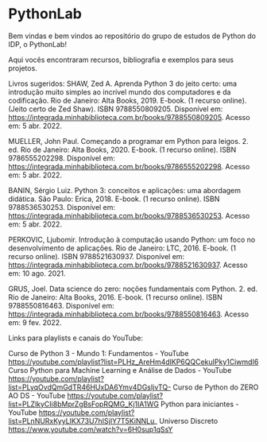 # PythonLab

Bem vindas e bem vindos ao repositório do grupo de estudos de Python do IDP, o PythonLab! 

Aqui vocês encontraram recursos, bibliografia e exemplos para seus projetos. 

Livros sugeridos:
SHAW, Zed A. Aprenda Python 3 do jeito certo: uma introdução muito simples ao incrível mundo dos computadores e da codificação. Rio de Janeiro: Alta Books, 2019. E-book. (1 recurso online). (Jeito certo de Zed Shaw). ISBN 9788550809205. Disponível em: https://integrada.minhabiblioteca.com.br/books/9788550809205. Acesso em: 5 abr. 2022. 

MUELLER, John Paul. Começando a programar em Python para leigos. 2. ed. Rio de Janeiro: Alta Books, 2020. E-book. (1 recurso online). ISBN 9786555202298. Disponível em: https://integrada.minhabiblioteca.com.br/books/9786555202298. Acesso em: 5 abr. 2022. 

BANIN, Sérgio Luiz. Python 3: conceitos e aplicações: uma abordagem didática. São Paulo: Erica, 2018. E-book. (1 recurso online). ISBN 9788536530253. Disponível em: https://integrada.minhabiblioteca.com.br/books/9788536530253. Acesso em: 5 abr. 2022. 

PERKOVIC, Ljubomir. Introdução à computação usando Python: um foco no desenvolvimento de aplicações. Rio de Janeiro: LTC, 2016. E-book. (1 recurso online). ISBN 9788521630937. Disponível em: https://integrada.minhabiblioteca.com.br/books/9788521630937. Acesso em: 10 ago. 2021.

GRUS, Joel. Data science do zero: noções fundamentais com Python. 2. ed. Rio de Janeiro: Alta Books, 2016. E-book. (1 recurso online). ISBN 9788550816463. Disponível em: https://integrada.minhabiblioteca.com.br/books/9788550816463. Acesso em: 9 fev. 2022. 

Links para playlists e canais do YouTube:

Curso de Python 3 - Mundo 1: Fundamentos - YouTube
https://youtube.com/playlist?list=PLHz_AreHm4dlKP6QQCekuIPky1CiwmdI6 
Curso Python para Machine Learning e Análise de Dados - YouTube
https://youtube.com/playlist?list=PLyqOvdQmGdTR46HUxDA6Ymv4DGsIjvTQ- 
Curso de Python do ZERO AO DS - YouTube
https://youtube.com/playlist?list=PLZlkyCIi8bMprZgBsFopRQMG_Kj1IA1WG 
Python para iniciantes - YouTube
https://youtube.com/playlist?list=PLnNURxKyyLIKX73U7hISjIY7T5KiNNLu_
Universo Discreto
https://www.youtube.com/watch?v=6H0sup1qSsY
